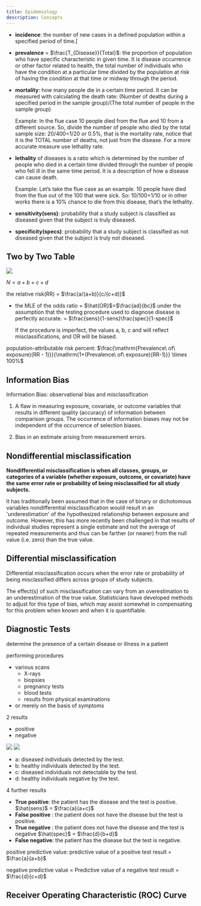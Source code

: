 ```yaml
---
title: Epidemiology
description: Concepts
---
```




* **incidence**: the number of new cases in a defined population within a specified period of time.[

* **prevalence** = $\frac{T_{Disease}}{Total}$: the proportion of population who have specific characteristic in given time.  It is disease occurrence or other factor related to health, the total number of individuals who have the condition at a particular time divided by the population at risk of having the condition at that time or midway through the period.



* **mortality**: how many people die in a certain time period. It can be measured with calculating the death rate: (Number of deaths during a specified period in the sample group)/(The total number of people in the sample group)

	Example: In the flue case 10 people died from the flue and 10 from a different source. So, divide the number of people who died by the total sample size: 20/400=1/20 or 0.5%, that is the mortality rate, notice that it is the TOTAL number of deaths, not just from the disease. For a more accurate measure use lethality rate.

* **lethality** of diseases is a ratio which is determined by the number of people who died in a certain time divided through the number of people who fell ill in the same time period. It is a description of how a disease can cause death.

	Example: Let’s take the flue case as an example. 10 people have died from the flue out of the 100 that were sick. So: 10/100=1/10 or in other works there is a 10% chance to die from this disease, that’s the lethality.

* **sensitivity(sens)**: probability that a study subject is classified as diseased given that the subject is truly diseased.

* **specificity(specs)**: probability that a study subject is classified as not diseased given that the subject is truly not diseased.

## Two by Two Table

![](/figs/fields/epidemiology/Two+by+Two+Tables+Used+to+summarize+frequencies+of+disease+and+exposure+and+used+for+calculation+of+association.jpg)

$N = a+b+c+d$

the relative risk(RR) = $\frac{a/(a+b)}{c/(c+d)}$

* the MLE of the odds ratio = $\hat{OR}$=$\frac{ad}{bc}$ under the assumption that the testing procedure used to diagnose disease is perfectly accurate. = $\frac{sens}{1-sens}\frac{spec}{1-spec}$

	If the procedure is imperfect, the values a, b, c and will reflect misclassifications, and OR will be biased.

	

population-attributable risk percent: $\frac{\mathrm{Prevalence\ of\ exposure)(RR - 1)}}{\mathrm{1+(Prevalence\ of\ exposure)(RR-1)}} \times 100%$





## Information Bias
Information Bias: observational bias and misclassification

1. A flaw in measuring exposure, covariate, or outcome variables that results in different quality (accuracy) of information between comparison groups. The occurrence of information biases may not be independent of the occurrence of selection biases.

2. Bias in an estimate arising from measurement errors.


## Nondifferential misclassification


**Nondifferential misclassification is when all classes, groups, or categories of a variable (whether exposure, outcome, or covariate) have the same error rate or probability of being misclassified for all study subjects.** 

It has traditionally been assumed that in the case of binary or dichotomous variables nondifferential misclassification would result in an 'underestimation' of the hypothesized relationship between exposure and outcome. However, this has more recently been challenged in that results of individual studies represent a single estimate and not the average of repeated measurements and thus can be farther (or nearer) from the null value (i.e. zero) than the true value.


## Differential misclassification

Differential misclassification occurs when the error rate or probability of being misclassified differs across groups of study subjects.


The effect(s) of such misclassification can vary from an overestimation to an underestimation of the true value. Statisticians have developed methods to adjust for this type of bias, which may assist somewhat in compensating for this problem when known and when it is quantifiable.

## Diagnostic Tests

determine the presence of a certain disease or illness in a patient

performing procedures

* various scans 
	* X-rays
	* biopsies
	* pregnancy tests
	* blood tests
	* results from physical examinations
* or merely on the basis of symptoms


2 results

* positive
* negative

![](/figs/fields/epidemiology/Diagnostic-Tests.JPG)
![](/figs/fields/epidemiology/Diagnostic-Tests2.png)


* a: diseased individuals detected by the test.
* b: healthy individuals detected by the test.
* c: diseased individuals not detectable by the test.
* d: healthy individuals negative by the test.

4 further results

* **True positive**: the patient has the disease and the test is positive. $\hat{sens}$ = $\frac{a}{a+c}$
*  **False positive** : the patient does not have the disease but the test is positive.
* **True negative** : the patient does not have the disease and the test is negative $\hat{spec}$ = $\frac{d}{b+d}$
* **False negative**: the patient has the disease but the test is negative.



positive predictive value: predictive value of a positive test result = $\frac{a}{a+b}$

negative predictive value = Predictive value of a negative test result = $\frac{d}{c+d}$


## Receiver Operating Characteristic (ROC) Curve